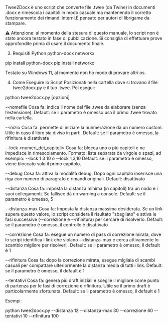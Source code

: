 Twee2Docx è uno script che converte file .twee (da Twine) in documenti .docx e rimescola i capitoli in modo casuale ma mantenendo il corretto funzionamento dei rimandi interni.È pensato per autori di librigame da stampare.

⚠️ Attenzione: al momento della stesura di questo manuale, lo script non è stato ancora testato in fase di pubblicazione. Si consiglia di effettuare prove approfondite prima di usare il documento finale.

3. Requisiti
Python
python-docx
networkx

pip install python-docx
pip install networkx

Testato su Windows 11, al momento non ho modo di provare altri os.

4. Come Eseguire lo Script
Posizionati nella cartella dove si trovano il file twee2docx.py e il tuo .twee. Poi esegui:

python twee2docx.py [opzioni]

--nomefile <nome>
    Cosa fa: indica il nome del file .twee da elaborare (senza l’estensione).
    Default: se il parametro è omesso usa il primo .twee trovato nella cartella.

--inizio <numero>
    Cosa fa: permette di iniziare la nunmerazione da un numero custom.
    Utile in caso il libro sia diviso in parti.
    Default: se il parametro è omesso, la rifinitura è disattivata

--lock <numeri_dei_capitoli>
    Cosa fa: blocca uno o più capitoli e ne impedisce in rimescolamento.
    Formato: lista separata da virgole o spazi, ad esempio: --lock 1 3 10 o --lock 1,3,10
    Default: se il parametro è omesso, viene bloccato solo il primo capitolo.

--debug
    Cosa fa: attiva la modalità debug.
    Dopo ogni capitolo inserisce una riga con numero di paragrafo e rimandi originali.
    Default: disattivato

--distanza <numero>
    Cosa fa: imposta la distanza minima (in capitoli) tra un nodo e i suoi collegamenti. Se fallisce dà un warning a console.
    Default: se il parametro è omesso, 5

--distanza-max <numero>
    Cosa fa: Imposta la distanza massima desiderata. Se un link supera questo valore, lo script considera il risultato "sbagliato" e attiva le fasi successive (--correzione e --rifinitura) per cercare di risolverlo.
    Default: se il parametro è omesso, il controllo è disattivato

--correzione <numero>
    Cosa fa: esegue un numero di pass di correzione mirata, dove lo script identifica i link che violano --distanza-max e cerca attivamente lo scambio migliore per risolverli.
    Default: se il parametro è omesso, il default è 1

--rifinitura <numero>
    Cosa fa: dopo la correzione mirata, esegue migliaia di scambi casuali per compattare ulteriormente la distanza media di tutti i link. 
    Default: se il parametro è omesso, il default è 1

--tentativi <numero>
    Cosa fa: genera più draft iniziali e sceglie il migliore come punto di partenza per le fasi di correzione e rifinitura. Utile se il primo draft è particolarmente sfortunata.
    Default: se il parametro è omesso, il default è 1


Esempi:

python twee2docx.py --distanza 12 --distanza-max 30 --correzione 60 --tentativi 10 --rifinitura 100
